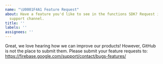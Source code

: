 ```yaml
---
name: "\U0001F4A1 Feature Request"
about: Have a feature you'd like to see in the functions SDK? Request it through our
  support channel.
title: ''
labels: ''
assignees: ''
---
```

<!-- DO NOT DELETE 
validate_template=false
template_path=.github/ISSUE_TEMPLATE/---feature-request.md
-->

Great, we love hearing how we can improve our products! However, GitHub is not the place to submit them. Please submit your feature requests to:
https://firebase.google.com/support/contact/bugs-features/
